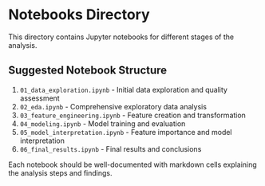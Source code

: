 # Notebooks Directory

This directory contains Jupyter notebooks for different stages of the analysis.

## Suggested Notebook Structure

1. `01_data_exploration.ipynb` - Initial data exploration and quality assessment
2. `02_eda.ipynb` - Comprehensive exploratory data analysis
3. `03_feature_engineering.ipynb` - Feature creation and transformation
4. `04_modeling.ipynb` - Model training and evaluation
5. `05_model_interpretation.ipynb` - Feature importance and model interpretation
6. `06_final_results.ipynb` - Final results and conclusions

Each notebook should be well-documented with markdown cells explaining the analysis steps and findings.